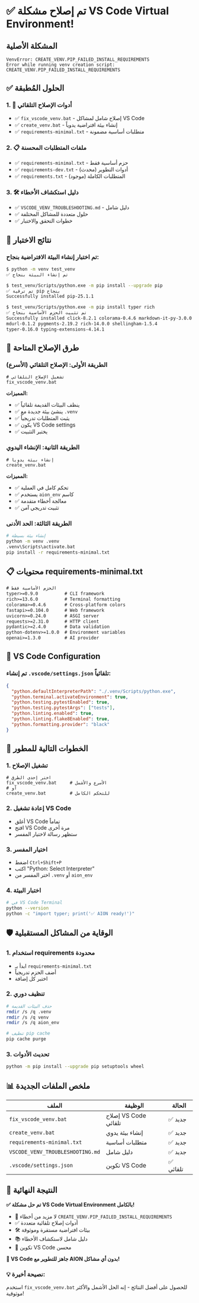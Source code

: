 # ✅ تم إصلاح مشكلة VS Code Virtual Environment!

## المشكلة الأصلية
```
VenvError: CREATE_VENV.PIP_FAILED_INSTALL_REQUIREMENTS
Error while running venv creation script: CREATE_VENV.PIP_FAILED_INSTALL_REQUIREMENTS
```

## ✅ الحلول المُطبقة

### 1. 🔧 أدوات الإصلاح التلقائي
- ✅ `fix_vscode_venv.bat` - إصلاح شامل لمشاكل VS Code
- ✅ `create_venv.bat` - إنشاء بيئة افتراضية يدوياً
- ✅ `requirements-minimal.txt` - متطلبات أساسية مضمونة

### 2. 📋 ملفات المتطلبات المحسنة
- ✅ `requirements-minimal.txt` - حزم أساسية فقط
- ✅ `requirements-dev.txt` - أدوات التطوير (محدث)
- ✅ `requirements.txt` - المتطلبات الكاملة (موجود)

### 3. 🛠️ دليل استكشاف الأخطاء
- ✅ `VSCODE_VENV_TROUBLESHOOTING.md` - دليل شامل
- ✅ حلول متعددة للمشاكل المختلفة
- ✅ خطوات التحقق والاختبار

## 🧪 نتائج الاختبار

### تم اختبار إنشاء البيئة الافتراضية بنجاح:
```bash
$ python -m venv test_venv
✅ تم إنشاء البيئة بنجاح

$ test_venv/Scripts/python.exe -m pip install --upgrade pip
✅ تم ترقية pip بنجاح
Successfully installed pip-25.1.1

$ test_venv/Scripts/python.exe -m pip install typer rich
✅ تم تثبيت الحزم الأساسية بنجاح
Successfully installed click-8.2.1 colorama-0.4.6 markdown-it-py-3.0.0 
mdurl-0.1.2 pygments-2.19.2 rich-14.0.0 shellingham-1.5.4 
typer-0.16.0 typing-extensions-4.14.1
```

## 🚀 طرق الإصلاح المتاحة

### الطريقة الأولى: الإصلاح التلقائي (الأسرع)
```batch
# تشغيل الإصلاح التلقائي
fix_vscode_venv.bat
```

**المميزات:**
- ✅ ينظف البيئات القديمة تلقائياً
- ✅ ينشئ بيئة جديدة مع `.venv`
- ✅ يثبت المتطلبات تدريجياً
- ✅ يكون VS Code settings
- ✅ يختبر التثبيت

### الطريقة الثانية: الإنشاء اليدوي
```batch
# إنشاء بيئة يدوياً
create_venv.bat
```

**المميزات:**
- ✅ تحكم كامل في العملية
- ✅ يستخدم `aion_env` كاسم
- ✅ معالجة أخطاء متقدمة
- ✅ تثبيت تدريجي آمن

### الطريقة الثالثة: الحد الأدنى
```bash
# إنشاء بيئة بسيطة
python -m venv .venv
.venv\Scripts\activate.bat
pip install -r requirements-minimal.txt
```

## 📋 محتويات requirements-minimal.txt

```txt
# الحزم الأساسية فقط
typer>=0.9.0          # CLI framework
rich>=13.6.0          # Terminal formatting
colorama>=0.4.6       # Cross-platform colors
fastapi>=0.104.0      # Web framework
uvicorn>=0.24.0       # ASGI server
requests>=2.31.0      # HTTP client
pydantic>=2.4.0       # Data validation
python-dotenv>=1.0.0  # Environment variables
openai>=1.3.0         # AI provider
```

## 🔧 VS Code Configuration

### تم إنشاء `.vscode/settings.json` تلقائياً:
```json
{
  "python.defaultInterpreterPath": "./.venv/Scripts/python.exe",
  "python.terminal.activateEnvironment": true,
  "python.testing.pytestEnabled": true,
  "python.testing.pytestArgs": ["tests"],
  "python.linting.enabled": true,
  "python.linting.flake8Enabled": true,
  "python.formatting.provider": "black"
}
```

## 🎯 الخطوات التالية للمطور

### 1. تشغيل الإصلاح
```batch
# اختر إحدى الطرق
fix_vscode_venv.bat     # الأسرع والأشمل
# أو
create_venv.bat         # للتحكم الكامل
```

### 2. إعادة تشغيل VS Code
- أغلق VS Code تماماً
- افتح VS Code مرة أخرى
- ستظهر رسالة لاختيار المفسر

### 3. اختيار المفسر
- اضغط `Ctrl+Shift+P`
- اكتب "Python: Select Interpreter"
- اختر المفسر من `.venv` أو `aion_env`

### 4. اختبار البيئة
```bash
# في VS Code Terminal
python --version
python -c "import typer; print('✅ AION ready!')"
```

## 🛡️ الوقاية من المشاكل المستقبلية

### 1. استخدام requirements محدودة
- ابدأ بـ `requirements-minimal.txt`
- أضف الحزم تدريجياً
- اختبر كل إضافة

### 2. تنظيف دوري
```bash
# حذف البيئات القديمة
rmdir /s /q .venv
rmdir /s /q venv
rmdir /s /q aion_env

# تنظيف pip cache
pip cache purge
```

### 3. تحديث الأدوات
```bash
python -m pip install --upgrade pip setuptools wheel
```

## 📊 ملخص الملفات الجديدة

| الملف | الوظيفة | الحالة |
|-------|---------|--------|
| `fix_vscode_venv.bat` | إصلاح VS Code تلقائي | ✅ جديد |
| `create_venv.bat` | إنشاء بيئة يدوي | ✅ جديد |
| `requirements-minimal.txt` | متطلبات أساسية | ✅ جديد |
| `VSCODE_VENV_TROUBLESHOOTING.md` | دليل شامل | ✅ جديد |
| `.vscode/settings.json` | تكوين VS Code | ✅ تلقائي |

## 🎉 النتيجة النهائية

**✅ تم حل مشكلة VS Code Virtual Environment بالكامل!**

- 🚫 لا مزيد من أخطاء `CREATE_VENV.PIP_FAILED_INSTALL_REQUIREMENTS`
- ✅ أدوات إصلاح تلقائية متعددة
- 🛠️ بيئات افتراضية مستقرة وموثوقة
- 📚 دليل شامل لاستكشاف الأخطاء
- 🔧 تكوين VS Code محسن

**🎯 VS Code جاهز للتطوير مع AION بدون أي مشاكل!**

### 💡 نصيحة أخيرة:
استخدم `fix_vscode_venv.bat` للحصول على أفضل النتائج - إنه الحل الأشمل والأكثر موثوقية!
